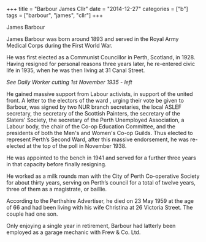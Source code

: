 +++
title = "Barbour James Cllr"
date = "2014-12-27"
categories = ["b"]
tags = ["barbour", "james", "cllr"]
+++

James Barbour

James Barbour was born around 1893 and served in the Royal Army Medical Corps during the First World War.

He was first elected as a Communist Councillor in Perth, Scotland, in 1928. Having resigned for personal reasons three years later, he re-entered civic life in 1935, when he was then living at 31 Canal Street.

_See Daily Worker cutting 1st November 1935 - left_

He gained massive support from Labour activists, in support of the united front. A letter to the electors of the ward , urging their vote be given to Barbour, was signed by two NUR branch secretaries, the local ASLEF secretary, the secretary of the Scottish Painters, the secretary of the Slaters' Society, the secretary of the Perth Unemployed Association, a Labour body, the chair of the Co-op Education Committee, and the presidents of both the Men's and Women's Co-op Guilds. Thus elected to represent Perth’s Second Ward, after this massive endorsement, he was re-elected at the top of the poll in November 1938.

He was appointed to the bench in 1941 and served for a further three years in that capacity before finally resigning.

He worked as a milk rounds man with the City of Perth Co-operative Society for about thirty years, serving on Perth’s council for a total of twelve years, three of them as a magistrate, or baillie.

According to the Perthshire Advertiser, he died on 23 May 1959 at the age of 66 and had been living with his wife Christina at 26 Victoria Street. The couple had one son.

Only enjoying a single year in retirement, Barbour had latterly been employed as a garage mechanic with Frew & Co. Ltd.
